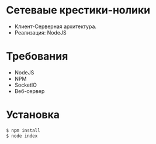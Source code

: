 # Сетеваые крестики-нолики
- Клиент-Серверная архитектура.
- Реализация: NodeJS

# Требования
- NodeJS
- NPM
- SocketIO
- Веб-сервер
# Установка
```sh
$ npm install
$ node index
```